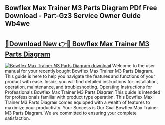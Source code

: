 ## Bowflex Max Trainer M3 Parts Diagram PDf Free Download - Part-Gz3 Service Owner Guide Wb4we

# <h2><a href="http://dfo49p.blite.top/?on=Bowflex+Max+Trainer+M3+Parts+Diagram">🔗Download New 👉🔴 Bowflex Max Trainer M3 Parts Diagram</a></h2>

[![Bowflex Max Trainer M3 Parts Diagram download](https://i.imgur.com/lujVjoI.png)](http://dfo49p.blite.top/?on=Bowflex+Max+Trainer+M3+Parts+Diagram)
Welcome to the user manual for your recently bought Bowflex Max Trainer M3 Parts Diagram. This guide is here to help you navigate the features and functions of your product with ease. Inside, you will find detailed instructions for installation, operation, maintenance, and troubleshooting. Operating Instructions for Professionals Bowflex Max Trainer M3 Parts Diagram This guide is intended for professionals familiar with product type operation. This Bowflex Max Trainer M3 Parts Diagram comes equipped with a wealth of features to maximize your productivity. Your Success is Our Goal Bowflex Max Trainer M3 Parts Diagram. We are committed to ensuring your complete satisfaction.
